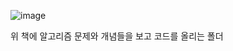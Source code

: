 ![image](https://user-images.githubusercontent.com/66784492/129477312-47079c9a-afd9-42e8-8773-6ecd48fcbbb5.png)


위 책에 알고리즘 문제와 개념들을 보고 코드를 올리는 폴더
